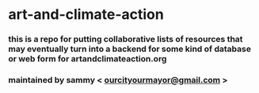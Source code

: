 # art-and-climate-action

### this is a repo for putting collaborative lists of resources that may eventually turn into a backend for some kind of database or web form for artandclimateaction.org

### maintained by sammy < ourcityourmayor@gmail.com >
